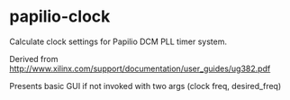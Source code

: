 papilio-clock
=============

Calculate clock settings for Papilio DCM PLL timer system.

Derived from http://www.xilinx.com/support/documentation/user_guides/ug382.pdf

Presents basic GUI if not invoked with two args (clock freq, desired_freq)
